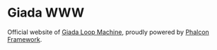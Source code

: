 # Giada WWW

Official website of [Giada Loop Machine](http://www.giadamusic.com), proudly powered by [Phalcon Framework](http://phalconphp.com/).
